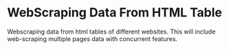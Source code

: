 # WebScraping Data From HTML Table
Webscraping data from html tables of different websites. This will include web-scraping multiple pages data with concurrent features.
